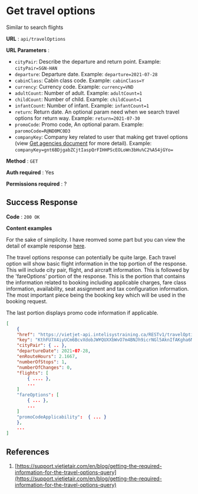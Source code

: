 # Get travel options

Similar to search flights

**URL** : `api/travelOptions`

**URL Parameters** : 

* `cityPair`: Describe the departure and return point. Example: `cityPair=SGN-HAN`
* `departure`: Departure date. Example: `departure=2021-07-28`
* `cabinClass`: Cabin class code. Example: `cabinClass=Y`
* `currency`: Currency code. Example: `currency=VND`
* `adultCount`: Number of adult. Example: `adultCount=1`
* `childCount`: Number of child. Example: `childCount=1`
* `infantCount`: Number of infant. Example: `infantCount=1`
* `return`: Return date. An optional param need when we search travel options for return way. Example: `return=2021-07-30`
* `promoCode`: Promo code, An optional param. Example: `paromoCode=R@ND0MC0D3`
* `companyKey`: Company key related to user that making get travel options (view [Get agencies document](flight_options/agencies.md) for more detail). Example: `companyKey=gnt6BDjgabZCjtIaspQrFIHHPScEOLoWn3bHu%C2%A54jGYo=`

**Method** : `GET`

**Auth required** : Yes

**Permissions required** : ?

## Success Response

**Code** : `200 OK`

**Content examples**

For the sake of simplicity. I have reomved some part but you can view the detail of example response [here](https://support.vietjetair.com/en/blog/getting-the-required-information-for-the-travel-options-query).

The travel options response can potentially be quite large. Each travel option will show basic flight information in the top portion of the response. This will include city pair, flight, and aircraft information. This is followed by the 'fareOptions' portion of the response. This is the portion that contains the information related to booking including applicable charges, fare class information, availability, seat assignment and tax configuration information. The most important piece being the booking key which will be used in the booking request.

The last portion displays promo code information if applicable.
```json
[
    {
    "href": "https://vietjet-api.intelisystraining.ca/RESTv1/travelOptions/KthFU7X4iyUCm6BcvXdobJW%C2%A5QUXXbWvO7m4BNJh9icrNGl5AknIfAKgha6M0QakFRLqgBzqqZ16NhN56pJR5SHwEyfuy3GBlWaFk33sj0kOE4iRDNQK0QWGB1mxpLDQbHN0fikMJqgtkYXoWSIp1r94fUtK63aM9jSRa%C6%92E4XeDDklkvrAMOHHMTn8eYYs62RAmtrJKise06PIOKswXSD%C6%92Q==",
    "key": "KthFU7X4iyUCm6BcvXdobJW¥QUXXbWvO7m4BNJh9icrNGl5AknIfAKgha6M0QakFRLqgBzqqZ16NhN56pJR5SHwEyfuy3GBlWaFk33sj0kOE4iRDNQK0QWGB1mxpLDQbHN0fikMJqgtkYXoWSIp1r94fUtK63aM9jSRaƒE4XeDDklkvrAMOHHMTn8eYYs62RAmtrJKise06PIOKswXSDƒQ==",
    "cityPair": { .. },
    "departureDate": 2021-07-28,
    "enRouteHours": 2.1667,
    "numberOfStops": 1,
    "numberOfChanges": 0,
    "flights": [
        { .... },
        ...
    ]
    "fareOptions": [
        { ... },
        ...
    ]
    "promoCodeApplicability":  { ... }
    },
    ...
]
```

## References

1. [https://support.vietjetair.com/en/blog/getting-the-required-information-for-the-travel-options-query](https://support.vietjetair.com/en/blog/getting-the-required-information-for-the-travel-options-query)